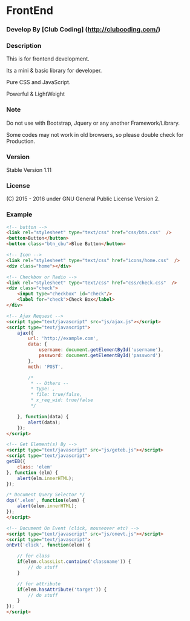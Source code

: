 # FrontEnd

### Develop By [Club Coding] (http://clubcoding.com/)

### Description
This is for frontend development.

Its a mini & basic library for developer.

Pure CSS and JavaScript.

Powerful & LightWeight

### Note
Do not use with Bootstrap, Jquery or any another Framework/Library.

Some codes may not work in old browsers, so please double check for Production.

### Version
Stable Version 1.11

### License
(C) 2015 - 2016
under GNU General Public License Version 2.

### Example
```html
<!-- button -->
<link rel="stylesheet" type="text/css" href="css/btn.css"  />
<button>Button</button>
<button class="btn_cbu">Blue Button</button>

<!-- Icon -->
<link rel="stylesheet" type="text/css" href="icons/home.css"  />
<div class="home"></div>

<!-- Checkbox or Radio -->
<link rel="stylesheet" type="text/css" href="css/check.css"  />
<div class="check">
    <input type="checkbox" id="check"/>
    <label for="check">Check Box</label>
</div>

<!-- Ajax Request -->
<script type="text/javascript" src="js/ajax.js"></script>
<script type="text/javascript">
	ajax({
		url: 'http://example.com',
		data: {
			username: document.getElementById('username'),
			password: document.getElementById('password')
		},
		meth: 'POST',

		/*
		 * -- Others --
		 * type: ,
		 * file: true/false,
		 * x_req_wid: true/false
		 */

	}, function(data) {
		alert(data);
	});
</script>

<!-- Get Element(s) By -->
<script type="text/javascript" src="js/geteb.js"></script>
<script type="text/javascript">
getEB({
    class: 'elem'
}, function (elm) {
    alert(elm.innerHTML);
});

/* Document Query Selector */
dqs('.elem', function(elem) {
    alert(elem.innerHTML);
});
</script>

<!-- Document On Event (click, mouseover etc) -->
<script type="text/javascript" src="js/onevt.js"></script>
<script type="text/javascript">
onEvt('click', function(elem) {

    // for class
    if(elem.classList.contains('classname')) {
        // do stuff
    }

    // for attribute
    if(elem.hasAttribute('target')) {
        // do stuff
    }
});
</script>
```